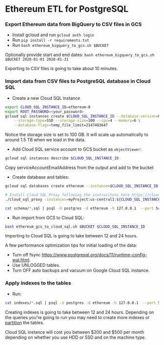 # Ethereum ETL for PostgreSQL

### Export Ethereum data from BigQuery to CSV files in GCS

- Install gcloud and run `gcloud auth login`
- Run `pip install -r requirements.txt`
- Run `bash ethereum_bigquery_to_gcs.sh $BUCKET`

Optionally provide start and end dates: `bash ethereum_bigquery_to_gcs.sh $BUCKET 2020-01-01 2020-01-31`

Exporting to CSV files is going to take about 10 minutes.

### Import data from CSV files to PostgreSQL database in Cloud SQL

- Create a new Cloud SQL instance 

```bash
export CLOUD_SQL_INSTANCE_ID=ethereum-0
export ROOT_PASSWORD=<your_password>
gcloud sql instances create $CLOUD_SQL_INSTANCE_ID --database-version=POSTGRES_11 --root-password=$ROOT_PASSWORD \
    --storage-type=SSD --storage-size=100 --cpu=4 --memory=6 \
    --database-flags=temp_file_limit=2147483647
```

Notice the storage size is set to 100 GB. It will scale up automatically to around 1.5 TB when we load in the data.

- Add Cloud SQL service account to GCS bucket as `objectViewer`:

```bash
gcloud sql instances describe $CLOUD_SQL_INSTANCE_ID
```

Copy serviceAccountEmailAddress from the output and add to the bucket

- Create database and tables:

```bash
gcloud sql databases create ethereum --instance=$CLOUD_SQL_INSTANCE_ID

# Install Cloud SQL Proxy following the instrucitons here https://cloud.google.com/sql/docs/mysql/sql-proxy#install
./cloud_sql_proxy -instances=myProject:us-central1:${CLOUD_SQL_INSTANCE_ID}=tcp:5433

cat schema/*.sql | psql -U postgres -d ethereum -h 127.0.0.1  --port 5433 -a
```

- Run import from GCS to Cloud SQL:

```bash
bash ethereum_gcs_to_cloud_sql.sh $BUCKET $CLOUD_SQL_INSTANCE_ID
```

Importing to Cloud SQL is going to take between 12 and 24 hours.

A few performance optimization tips for initial loading of the data:

- Turn off fsync https://www.postgresql.org/docs/11/runtime-config-wal.html.
- Use UNLOGGED tables.
- Turn OFF auto backups and vacuum on Google Cloud SQL instance.

### Apply indexes to the tables

- Run:

```bash
cat indexes/*.sql | psql -U postgres -d ethereum -h 127.0.0.1  --port 5433 -a
```

Creating indexes is going to take between 12 and 24 hours. Depending on the queries you're going to run
you may need to create more indexes or [partition](https://www.postgresql.org/docs/11/ddl-partitioning.html) the tables.

Cloud SQL instance will cost you between $200 and $500 per month depending on 
whether you use HDD or SSD and on the machine type. 

